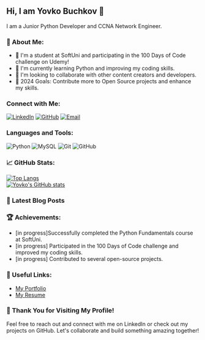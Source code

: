 ## Hi, I am Yovko Buchkov 👋

I am a Junior Python Developer and CCNA Network Engineer. 

### 🚀 About Me:
- 🔭 I'm a student at SoftUni and participating in the 100 Days of Code challenge on Udemy!
- 🌱 I'm currently learning Python and improving my coding skills.
- 👯 I'm looking to collaborate with other content creators and developers.
- 🥅 2024 Goals: Contribute more to Open Source projects and enhance my skills.

### Connect with Me:

[![LinkedIn](https://img.shields.io/badge/LinkedIn-Yovko%20Buchkov-blue)](https://www.linkedin.com/in/yovko-buchkov-87098aba)
[![GitHub](https://img.shields.io/badge/GitHub-YovkoBuchkov-blue)](https://github.com/YovkoBuchkov)
[![Email](https://img.shields.io/badge/Email-Yovo.Buchkov@gmail.com-red)](mailto:Yovo.Buchkov@gmail.com)

### Languages and Tools:
![Python](https://img.shields.io/badge/python-3670A0?style=for-the-badge&logo=python&logoColor=ffdd54)
![MySQL](https://img.shields.io/badge/mysql-005C84?style=for-the-badge&logo=mysql&logoColor=white)
![Git](https://img.shields.io/badge/git-F05032?style=for-the-badge&logo=git&logoColor=white)
![GitHub](https://img.shields.io/badge/github-181717?style=for-the-badge&logo=github&logoColor=white)

### 📈 GitHub Stats:
[![Top Langs](https://github-readme-stats.vercel.app/api/top-langs/?username=YovkoBuchkov&layout=compact)](https://github.com/YovkoBuchkov/github-readme-stats)
</br>
[![Yovko's GitHub stats](https://github-readme-stats.vercel.app/api?username=YovkoBuchkov&show_icons=true&theme=radical)](https://github.com/YovkoBuchkov/github-readme-stats)

### 📕 Latest Blog Posts
<!-- BLOG-POST-LIST:START -->
<!-- BLOG-POST-LIST:END -->

### 🏆 Achievements:
- [in progress]Successfully completed the Python Fundamentals course at SoftUni.
- [in progress] Participated in the 100 Days of Code challenge and improved my coding skills.
- [in progress] Contributed to several open-source projects.

### 🔗 Useful Links:
- [My Portfolio](https://github.com/YovkoBuchkov)
- [My Resume](https://www.linkedin.com/in/yovko-buchkov-87098aba)

### 🎉 Thank You for Visiting My Profile!
Feel free to reach out and connect with me on LinkedIn or check out my projects on GitHub. Let's collaborate and build something amazing together!
